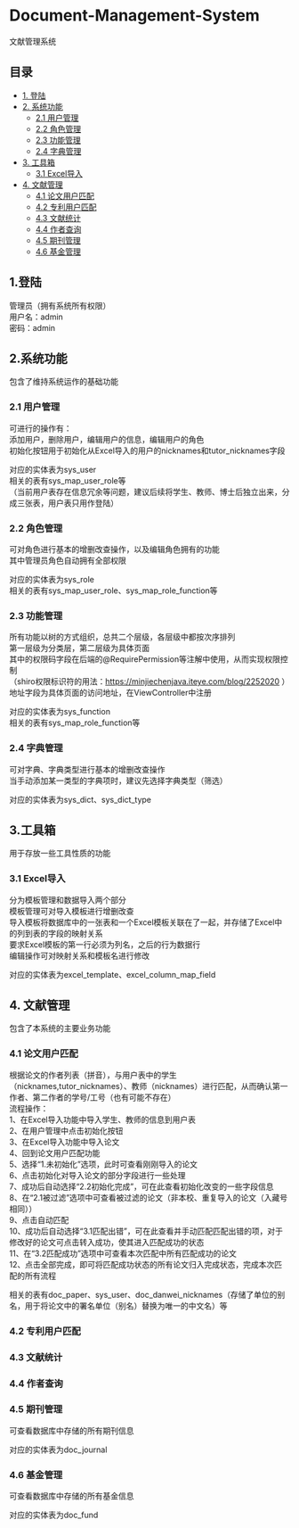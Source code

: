 # Document-Management-System
文献管理系统

## 目录
* [1. 登陆](#1登陆)
* [2. 系统功能](#2系统功能)
    * [2.1 用户管理](#21-用户管理)
    * [2.2 角色管理](#22-角色管理)
    * [2.3 功能管理](#23-功能管理)
    * [2.4 字典管理](#24-字典管理)
* [3. 工具箱](#3工具箱)
    * [3.1 Excel导入](#31-Excel导入)
* [4. 文献管理](#4文献管理)
    * [4.1 论文用户匹配](#41-论文用户匹配)
    * [4.2 专利用户匹配](#42-专利用户匹配)
    * [4.3 文献统计](#43-文献统计)
    * [4.4 作者查询](#44-作者查询)
    * [4.5 期刊管理](#45-期刊管理)
    * [4.6 基金管理](#46-基金管理)

## 1.登陆
管理员（拥有系统所有权限）\
用户名：admin \
密码：admin

## 2.系统功能
包含了维持系统运作的基础功能

### 2.1 用户管理
可进行的操作有：\
添加用户，删除用户，编辑用户的信息，编辑用户的角色 \
初始化按钮用于初始化从Excel导入的用户的nicknames和tutor_nicknames字段

对应的实体表为sys_user \
相关的表有sys_map_user_role等 \
（当前用户表存在信息冗余等问题，建议后续将学生、教师、博士后独立出来，分成三张表，用户表只用作登陆）

### 2.2 角色管理
可对角色进行基本的增删改查操作，以及编辑角色拥有的功能 \
其中管理员角色自动拥有全部权限

对应的实体表为sys_role \
相关的表有sys_map_user_role、sys_map_role_function等

### 2.3 功能管理
所有功能以树的方式组织，总共二个层级，各层级中都按次序排列 \
第一层级为分类层，第二层级为具体页面 \
其中的权限码字段在后端的@RequirePermission等注解中使用，从而实现权限控制\
（shiro权限标识符的用法：https://minjiechenjava.iteye.com/blog/2252020 ） \
地址字段为具体页面的访问地址，在ViewController中注册

对应的实体表为sys_function \
相关的表有sys_map_role_function等 

### 2.4 字典管理
可对字典、字典类型进行基本的增删改查操作 \
当手动添加某一类型的字典项时，建议先选择字典类型（筛选）

对应的实体表为sys_dict、sys_dict_type

## 3.工具箱
用于存放一些工具性质的功能

### 3.1 Excel导入
分为模板管理和数据导入两个部分 \
模板管理可对导入模板进行增删改查 \
导入模板将数据库中的一张表和一个Excel模板关联在了一起，并存储了Excel中的列到表的字段的映射关系 \
要求Excel模板的第一行必须为列名，之后的行为数据行 \
编辑操作可对映射关系和模板名进行修改


对应的实体表为excel_template、excel_column_map_field

## 4. 文献管理
包含了本系统的主要业务功能

### 4.1 论文用户匹配
根据论文的作者列表（拼音），与用户表中的学生（nicknames,tutor_nicknames）、教师（nicknames）进行匹配，从而确认第一作者、第二作者的学号/工号（也有可能不存在） \
流程操作：\
1、在Excel导入功能中导入学生、教师的信息到用户表 \
2、在用户管理中点击初始化按钮 \
3、在Excel导入功能中导入论文 \
4、回到论文用户匹配功能 \
5、选择“1.未初始化”选项，此时可查看刚刚导入的论文 \
6、点击初始化对导入论文的部分字段进行一些处理 \
7、成功后自动选择“2.2初始化完成”，可在此查看初始化改变的一些字段信息 \
8、在“2.1被过滤”选项中可查看被过滤的论文（非本校、重复导入的论文（入藏号相同）） \
9、点击自动匹配 \
10、成功后自动选择“3.1匹配出错”，可在此查看并手动匹配匹配出错的项，对于修改好的论文可点击转入成功，使其进入匹配成功的状态 \
11、在“3.2匹配成功”选项中可查看本次匹配中所有匹配成功的论文 \
12、点击全部完成，即可将匹配成功状态的所有论文归入完成状态，完成本次匹配的所有流程


相关的表有doc_paper、sys_user、doc_danwei_nicknames（存储了单位的别名，用于将论文中的署名单位（别名）替换为唯一的中文名）等

### 4.2 专利用户匹配

### 4.3 文献统计

### 4.4 作者查询

### 4.5 期刊管理
可查看数据库中存储的所有期刊信息


对应的实体表为doc_journal

### 4.6 基金管理
可查看数据库中存储的所有基金信息


对应的实体表为doc_fund
